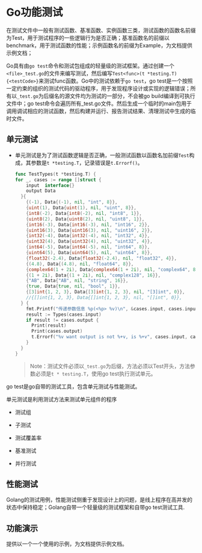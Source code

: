 # Go功能测试

[//]: # (__author__ = "Clark Aaron")

在测试文件中一般有测试函数、基准函数、实例函数三类，测试函数的函数名前缀为Test，用于测试程序的一些逻辑行为是否正确；基准函数名的前缀以benchmark，用于测试函数的性能；示例函数名的前缀为Example，为文档提供示例文档；

Go具有由`go test`命令和测试包组成的轻量级的测试框架。通过创建一个`<file>_test.go`的文件来编写测试，然后编写`Test<func>(t *testing.T){<testCode>}`来测试func函数。Go中的测试依赖于`go test`，go test是一个按照一定约束的组织的测试代码的驱动程序，用于发现程序设计或实现的逻辑错误；所有以`_test.go`为后缀名的源文件均为测试的一部分，不会被go build编译到可执行文件中；go test命令会遍历所有_test.go文件。然后生成一个临时的main包用于调用调试相应的测试函数，然后构建并运行、报告测试结果、清理测试中生成的临时文件。

## 单元测试

* 单元测试是为了测试函数逻辑是否正确，一般测试函数以函数名加前缀`Test`构成，其参数是`t *testing.T`，记录错误是`t.Errorf()`。

  ```go
  func TestTypes(t *testing.T) {
  for _, cases := range []struct {
      input  interface{}
      output Data
    }{
      {(-1), Data{(-1), nil, "int", 8}},
      {uint(1), Data{uint(1), nil, "uint", 8}},
      {int8(-2), Data{int8(-2), nil, "int8", 1}},
      {uint8(2), Data{uint8(2), nil, "uint8", 1}},
      {int16(-3), Data{int16(-3), nil, "int16", 2}},
      {uint16(3), Data{uint16(3), nil, "uint16", 2}},
      {int32(-4), Data{int32(-4), nil, "int32", 4}},
      {uint32(4), Data{uint32(4), nil, "uint32", 4}},
      {int64(-5), Data{int64(-5), nil, "int64", 8}},
      {uint64(5), Data{uint64(5), nil, "uint64", 8}},
      {float32(-2.4), Data{float32(-2.4), nil, "float32", 4}},
      {(4.8), Data{(4.8), nil, "float64", 8}},
      {complex64(1 + 2i), Data{complex64(1 + 2i), nil, "complex64", 8}},
      {(1 + 2i), Data{(1 + 2i), nil, "complex128", 16}},
      {"AB", Data{"AB", nil, "string", 16}},
      {true, Data{true, nil, "bool", 1}},
      {[3]int{1, 2, 3}, Data{[3]int{1, 2, 3}, nil, "[3]int", 0}},
      //{[]int{1, 2, 3}, Data{[]int{1, 2, 3}, nil, "[]int", 0}},            // types.go[24]:result.values = a  ✘
    } {
      fmt.Printf("传递参数信息 %p(<%p> %v)\n", &cases.input, cases.input, cases.input)
      result := Types(cases.input)
      if result != cases.output {
        Print(result)
        Print(cases.output)
        t.Errorf("%v want output is not %+v, is %+v", cases.input, cases.output, result)
      }
    }
  }
  ```

  > Note：测试文件必须以`_test.go`为后缀，方法必须以Test开头，方法参数必须是`t * testing.T`，使用go test执行测试单元。

go test是go自带的测试工具，包含单元测试与性能测试。

单元测试是利用测试方法来测试单元组件的程序

* 测试组

* 子测试

* 测试覆盖率

* 基准测试

* 并行测试

## 性能测试

Golang的测试用例，性能测试侧重于发现设计上的问题，是线上程序在高并发的状态中保持稳定；Golang自带一个轻量级的测试框架和自带go test测试工具.

## 功能演示

提供以一个一个使用的示例，为文档提供示例文档。
